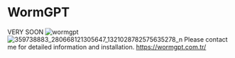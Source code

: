 # WormGPT
VERY SOON 
![wormgpt](https://github.com/Seyitkemal/WormGPT/assets/135347765/cc6e80c1-508d-48cf-8d51-d3684d3ce651)
![359738883_280668121305647_1321028782575635278_n](https://github.com/darkstux1/WormGPT/assets/135347765/e661d75f-25cc-4df5-99e8-01ba9044ab6f)
Please contact me for detailed information and installation.
https://wormgpt.com.tr/
